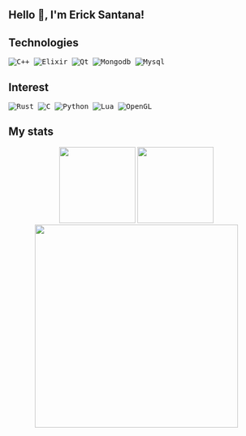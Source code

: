 ## Hello 👋, I'm Erick Santana!

## Technologies

<kbd> ![C++](https://img.shields.io/badge/c++-%2300599C.svg?style=for-the-badge&logo=c%2B%2B&logoColor=white) </kbd>
<kbd> ![Elixir](https://img.shields.io/badge/elixir-%234B275F.svg?style=for-the-badge&logo=elixir&logoColor=white) </kbd>
<kbd> ![Qt](https://img.shields.io/badge/Qt-%23217346.svg?style=for-the-badge&logo=Qt&logoColor=white) </kbd>
<kbd> ![Mongodb](https://img.shields.io/badge/MongoDB-4EA94B?style=for-the-badge&logo=mongodb&logoColor=white) </kbd>
<kbd> ![Mysql](https://img.shields.io/badge/MySQL-%23007ACC?style=for-the-badge&logo=mysql&logoColor=black) </kbd>

## Interest

<kbd> ![Rust](https://img.shields.io/badge/rust-%23000000.svg?style=for-the-badge&logo=rust&logoColor=white) </kbd>
<kbd> ![C](https://img.shields.io/badge/c-%2300599C.svg?style=for-the-badge&logo=c&logoColor=white) </kbd>
<kbd> ![Python](https://img.shields.io/badge/python-3670A0?style=for-the-badge&logo=python&logoColor=ffdd54) </kbd>
<kbd> ![Lua](https://img.shields.io/badge/lua-%232C2D72.svg?style=for-the-badge&logo=lua&logoColor=white) </kbd>
<kbd> ![OpenGL](https://img.shields.io/badge/OpenGL-%23FFFFFF.svg?style=for-the-badge&logo=opengl) </kbd>

## My stats

<div align="center">
<img height="150em" src="https://github-readme-stats.vercel.app/api/top-langs/?username=classdeveloper&exclude_repo=KNN-Image-Classification&show_icons=true&hide_border=true&layout=compact&langs_count=8&theme=tokyonight"/>	
<img height="150em" src="https://github-readme-stats.vercel.app/api?username=classdeveloper&show_icons=true&hide_border=true&count_private=true&include_all_commits=true&theme=tokyonight" />
<img width="400" src="https://github-readme-streak-stats.herokuapp.com?user=classdeveloper&theme=tokyonight&hide_border=true" />
</div>

